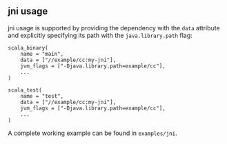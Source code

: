 ## jni usage

jni usage is supported by providing the dependency with the `data` attribute and explicitly specifying its path with the `java.library.path` flag: 

```
scala_binary(
    name = "main",
    data = ["//example/cc:my-jni"],
    jvm_flags = ["-Djava.library.path=example/cc"],
    ...
)

scala_test(
    name = "test",
    data = ["//example/cc:my-jni"],
    jvm_flags = ["-Djava.library.path=example/cc"],
    ...
)
```

A complete working example can be found in `examples/jni`.